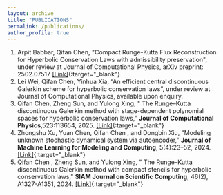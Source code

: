 ```yaml
---
layout: archive
title: "PUBLICATIONS"
permalink: /publications/
author_profile: true
---
```


1. Arpit Babbar, Qifan Chen, "Compact Runge-Kutta Flux Reconstruction for Hyperbolic Conservation Laws with admissibility preservation", under review at  Journal of Computational Physics, arXiv preprint: 2502.07517 [[Link]](https://arxiv.org/abs/2502.07517){:target="_blank"}<br>
2. Lei Wei, Qifan Chen, Yinhua Xia, “An efficient central discontinuous Galerkin scheme for hyperbolic conservation laws”, under review at  Journal of Computational Physics, available upon enquiry.<br>
3. Qifan Chen, Zheng Sun, and Yulong Xing, " The Runge–Kutta discontinuous Galerkin method with stage-dependent polynomial spaces for hyperbolic conservation laws," <b> Journal of Computational Physics</b>,523:113654, 2025.  [[Link]](https://www.sciencedirect.com/science/article/abs/pii/S0021999124009021){:target="_blank"}<br>
4. Zhongshu Xu, Yuan Chen,  Qifan Chen , and Dongbin Xiu, "Modeling unknown stochastic dynamical system via autoencoder," <b>Journal of Machine Learning for Modeling and Computing</b>,  5(4):23–52, 2024.  [[Link]](https://www.dl.begellhouse.com/journals/558048804a15188a,7dd2ba1c3481309f,1fa59aa90d1bc10a.html){:target="_blank"}<br>
5. Qifan Chen , Zheng Sun, and Yulong Xing, " The Runge–Kutta discontinuous Galerkin method with compact stencils for hyperbolic conservation laws,"  <b>SIAM Journal on Scientific Computing</b>, 46(2), A1327-A1351, 2024.  [[Link]](https://epubs.siam.org/doi/abs/10.1137/23M158629X){:target="_blank"}<br>
 
